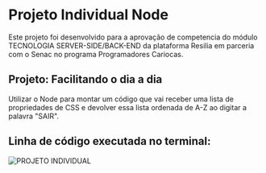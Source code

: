 

# Projeto Individual Node
Este projeto foi desenvolvido para a aprovação de competencia do módulo TECNOLOGIA SERVER-SIDE/BACK-END da plataforma Resilia em parceria com o Senac no programa Programadores Cariocas.

## Projeto: Facilitando o dia a dia
Utilizar o Node para montar um código que vai receber uma lista de propriedades de CSS e devolver essa lista ordenada de A-Z ao digitar a palavra "SAIR".

## Linha de código executada no terminal:  


![PROJETO INDIVIDUAL](https://user-images.githubusercontent.com/112010554/217848592-e987ac0a-4142-4fa8-bdf7-85628e3bb9fb.png)
